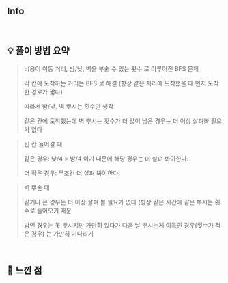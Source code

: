 ## Info

[](https://www.acmicpc.net/problem/)

<br>

## 💡 풀이 방법 요약

> 비용이 이동 거리, 밤/낮, 벽을 부술 수 있는 횟수 로 이루어진 BFS 문제
> 
> 각 칸에 도착하는 거리는 BFS 로 해결 (항상 같은 자리에 도착했을 때 먼저 도착한 경로가 짧다)
> 
> 따라서 밤/낮, 벽 뿌시는 횟수만 생각
> 
> 같은 칸에 도착했는데 벽 뿌시는 횟수가 더 많이 남은 경우는 더 이상 살펴볼 필요가 없다
 
> 빈 칸 들어갈 때
> 
> 같은 경우: 낮/4 > 밤/4 이기 때문에 해당 경우는 더 살펴 봐야한다.
> 
> 더 적은 경우: 무조건 더 살펴 봐야한다.

> 벽 뿌술 때 
> 
> 같거나 큰 경우는 더 이상 살펴 볼 필요가 없다 (항상 같은 시간에 같은 뿌시는 횟수로 들어오기 때문
> 
> 밤인 경우는 못 뿌시지만 가만히 있다가 다음 날 뿌시는게 이득인 경우(횟수가 적은 경우) 는 가만히 기다리기
> 

<br>

## 🙂 느낀 점
